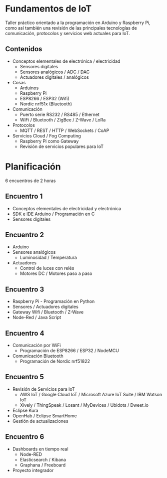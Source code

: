 # Fundamentos de IoT

Taller práctico orientado a la programación en Arduino y Raspberry Pi, como así también una revisión de las principales tecnologías de comunicación, protocolos y servicios web actuales para IoT.

## Contenidos

- Conceptos elementales de electrónica / electricidad
  - Sensores digitales
  - Sensores analógicos / ADC / DAC
  - Actuadores digitales / analógicos
- Cosas
  - Arduinos
  - Raspberry Pi
  - ESP8266 / ESP32 (Wifi)
  - Nordic nrf51x (Bluetooth)
- Comunicación
  - Puerto serie RS232 / RS485 / Ethernet
  - WiFi / Bluetooth / ZigBee / Z-Wave / LoRa
- Protocolos
  - MQTT / REST / HTTP / WebSockets / CoAP
- Servicios Cloud / Fog Computing
  - Raspberry Pi como Gateway
  - Revisión de servicios populares para IoT

# Planificación

6 encuentros de 2 horas

## Encuentro 1
 - Conceptos elementales de electricidad y electrónica
 - SDK e IDE Arduino / Programación en C
 - Sensores digitales

## Encuentro 2
 - Arduino
 - Sensores analógicos
   - Luminosidad / Temperatura
 - Actuadores
   - Control de luces con relés
   - Motores DC / Motores paso a paso

## Encuentro 3
- Raspberry Pi - Programación en Python
- Sensores / Actuadores digitales
- Gateway Wifi / Bluetooth / Z-Wave
- Node-Red / Java Script

## Encuentro 4
- Comunicación por WiFi
  - Programación de ESP8266 / ESP32 / NodeMCU
- Comunicación Bluetooth
  - Programación de Nordic nrf51822

## Encuentro 5
- Revisión de Servicios para IoT
  - AWS IoT / Google Cloud IoT / Microsoft Azure IoT Suite / IBM Watson IoT
  - Xively / ThingSpeak / Losant / MyDevices / Ubidots / Dweet.io
- Eclipse Kura
- OpenHab / Eclipse SmartHome
- Gestión de actualizaciones

## Encuentro 6
- Dashboards en tiempo real
  - Node-RED
  - Elasticsearch / Kibana
  - Graphana / Freeboard
- Proyecto integrador
